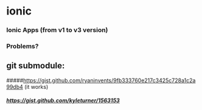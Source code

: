 # ionic
### Ionic Apps (from v1 to v3 version)


### Problems?
## git submodule:
#####https://gist.github.com/ryaninvents/9fb333760e217c3425c728a1c2a99db4 (it works)
##### https://gist.github.com/kyleturner/1563153

